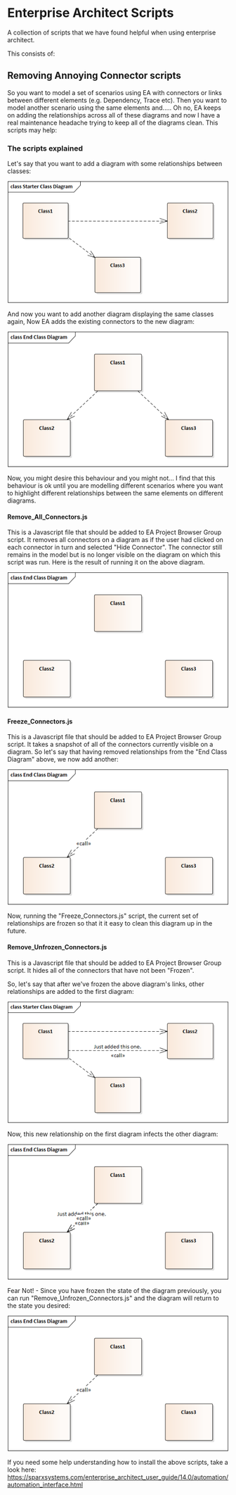 # Enterprise Architect Scripts
A collection of scripts that we have found helpful when using enterprise architect.

This consists of:

## Removing Annoying Connector scripts

So you want to model a set of scenarios using EA with connectors or links between different elements (e.g. Dependency, Trace etc). Then you want to model another scenario using the same elements and..... Oh no, EA keeps on adding the relationships across all of these diagrams and now I have a real maintenance headache trying to keep all of the diagrams clean. This scripts may help: 

### The scripts explained

Let's say that you want to add a diagram with some relationships between classes:

![Diagram showing links between classes](README_files/the_problem_1.png)

And now you want to add another diagram displaying the same classes again, Now EA adds the existing connectors to the new diagram:

![Diagram showing unwanted relationships](README_files/the_problem_2.png)

Now, you might desire this behaviour and you might not... I find that this behaviour is ok until you are modelling different scenarios where you want to highlight different relationships between the same elements on different diagrams.

#### Remove_All_Connectors.js

This is a Javascript file that should be added to EA Project Browser Group script. It removes all connectors on a diagram as if the user had clicked on each connector in turn and selected "Hide Connector". The connector still remains in the model but is no longer visible on the diagram on which this script was run. Here is the result of running it on the above diagram.

![Diagram showing classes with no relationships](README_files/no_relationships.png)

#### Freeze_Connectors.js

This is a Javascript file that should be added to EA Project Browser Group script. It takes a snapshot of all of the connectors currently visible on a diagram. So let's say that having removed relationships from the "End Class Diagram" above, we now add another:

![Diagram showing a class diagram with another relationship](README_files/added_relationship.png)

Now, running the "Freeze_Connectors.js" script, the current set of relationships are frozen so that it it easy to clean this diagram up in the future. 


#### Remove_Unfrozen_Connectors.js

This is a Javascript file that should be added to EA Project Browser Group script. It hides all of the connectors that have not been "Frozen".

So, let's say that after we've frozen the above diagram's links, other relationships are added to the first diagram:

![Diagram showing a class diagram including another link](README_files/added_another_relationship.png)

Now, this new relationship on the first diagram infects the other diagram:

![Diagram infected by the additional relationship](README_files/infected_diagram.png)

Fear Not! - Since you have frozen the state of the diagram previously, you can run "Remove_Unfrozen_Connectors.js" and the diagram will return to the state you desired:

![Diagram showing a class diagram with another relationship](README_files/added_relationship.png)

If you need some help understanding how to install the above scripts, take a look here: https://sparxsystems.com/enterprise_architect_user_guide/14.0/automation/automation_interface.html
